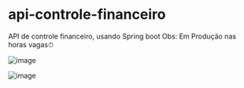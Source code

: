 # api-controle-financeiro
API de controle financeiro, usando Spring boot
Obs: Em Produção nas horas vagas⏱


![image](https://user-images.githubusercontent.com/43417699/174794783-677f8c1f-f2c9-4dab-b03b-18433f9459fa.png)

![image](https://user-images.githubusercontent.com/43417699/174794869-0a4d619f-bf99-47b5-9104-a7ad1ea8dfba.png)
